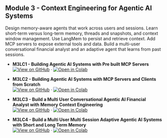 ## Module 3 - Context Engineering for Agentic AI Systems

Design memory-aware agents that work across users and sessions. Learn short-term versus long-term memory, threads and snapshots, and context window management. Use LangMem to persist and retrieve context. Add MCP servers to expose external tools and data. Build a multi-user conversational financial analyst and an adaptive agent that learns from past sessions.

- **M3LC1 - Building Agentic AI Systems with Pre built MCP Servers**  
  [![View on GitHub](https://img.shields.io/badge/GitHub-View%20Notebook-181717?logo=github)](https://github.com/dipanjanS/mastering-intelligent-agents-langgraph-workshop-dhs2025/blob/main/Module-3-Context-Engineering-for-Agentic-AI-Systems/M3LC1_Building_Agentic_AI_Systems_with_Pre_built_MCP_Servers.ipynb) ·
  [![Open in Colab](https://colab.research.google.com/assets/colab-badge.svg)](https://colab.research.google.com/github/dipanjanS/mastering-intelligent-agents-langgraph-workshop-dhs2025/blob/main/Module-3-Context-Engineering-for-Agentic-AI-Systems/M3LC1_Building_Agentic_AI_Systems_with_Pre_built_MCP_Servers.ipynb)

- **M3LC2 - Building Agentic AI Systems with MCP Servers and Clients from Scratch**  
  [![View on GitHub](https://img.shields.io/badge/GitHub-View%20Notebook-181717?logo=github)](https://github.com/dipanjanS/mastering-intelligent-agents-langgraph-workshop-dhs2025/blob/main/Module-3-Context-Engineering-for-Agentic-AI-Systems/M3LC2_Building_Agentic_AI_Systems_with_MCP_Servers_and_Clients_from_Scratch.ipynb) ·
  [![Open in Colab](https://colab.research.google.com/assets/colab-badge.svg)](https://colab.research.google.com/github/dipanjanS/mastering-intelligent-agents-langgraph-workshop-dhs2025/blob/main/Module-3-Context-Engineering-for-Agentic-AI-Systems/M3LC2_Building_Agentic_AI_Systems_with_MCP_Servers_and_Clients_from_Scratch.ipynb)

- **M3LC3 - Build a Multi User Conversational Agentic AI Financial Analyst with Memory Context Engineering**  
  [![View on GitHub](https://img.shields.io/badge/GitHub-View%20Notebook-181717?logo=github)](https://github.com/dipanjanS/mastering-intelligent-agents-langgraph-workshop-dhs2025/blob/main/Module-3-Context-Engineering-for-Agentic-AI-Systems/M3LC3_Build_a_Multi_User_Conversational_Agentic_AI_Financial_Analyst_with_Memory_Context_Engineering.ipynb) ·
  [![Open in Colab](https://colab.research.google.com/assets/colab-badge.svg)](https://colab.research.google.com/github/dipanjanS/mastering-intelligent-agents-langgraph-workshop-dhs2025/blob/main/Module-3-Context-Engineering-for-Agentic-AI-Systems/M3LC3_Build_a_Multi_User_Conversational_Agentic_AI_Financial_Analyst_with_Memory_Context_Engineering.ipynb)

- **M3LC4 - Build a Multi User Multi Session Adaptive Agentic AI Systems with Short and Long Term Memory**  
  [![View on GitHub](https://img.shields.io/badge/GitHub-View%20Notebook-181717?logo=github)](https://github.com/dipanjanS/mastering-intelligent-agents-langgraph-workshop-dhs2025/blob/main/Module-3-Context-Engineering-for-Agentic-AI-Systems/M3LC4_Build_a_Multi_User_Multi_Session_Adaptive_Agentic_AI_Systems_with_Short_and_Long_Term_Memory.ipynb) ·
  [![Open in Colab](https://colab.research.google.com/assets/colab-badge.svg)](https://colab.research.google.com/github/dipanjanS/mastering-intelligent-agents-langgraph-workshop-dhs2025/blob/main/Module-3-Context-Engineering-for-Agentic-AI-Systems/M3LC4_Build_a_Multi_User_Multi_Session_Adaptive_Agentic_AI_Systems_with_Short_and_Long_Term_Memory.ipynb)
